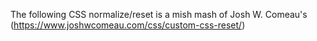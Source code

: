 The following CSS normalize/reset is a mish mash of Josh W. Comeau's (https://www.joshwcomeau.com/css/custom-css-reset/)
